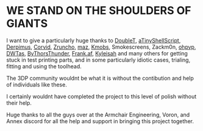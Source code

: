 # WE STAND ON THE SHOULDERS OF GIANTS

I want to give a particularly huge thanks to 
[DoubleT](https://github.com/3DPrintingMods), [aTinyShellScript](https://github.com/aTinyShellScript), [Derpimus](https://github.com/lraithel15133), [Corvid](https://github.com/CorvidBuilds), [Zruncho](https://github.com/zruncho3d), [maz](https://github.com/maz0r), [Kmobs](https://github.com/kmobs), Smokescreens, Zackm0n, [ohpvp](https://github.com/ohpvp), [DWTas](https://github.com/DW-Tas), [ByThorsThunder](https://github.com/ByThorsThunder), [Frank.af](https://github.com/kageurufu), [Kyleisah](https://github.com/kyleisah)
and many others for getting stuck in test printing parts, and in some particularly idiotic cases, trialing, fitting and using the toolhead. 

The 3DP community wouldnt be what it is without the contibution and help of individuals like these.

I certainly wouldnt have completed the project to this level of polish without their help.

Huge thanks to all the guys over at the Armchair Engineering, Voron, and Annex discord for all the help and support in bringing this project together.